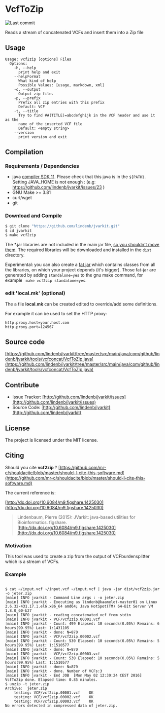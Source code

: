 # VcfToZip

![Last commit](https://img.shields.io/github/last-commit/lindenb/jvarkit.png)

Reads a stream of concatenated VCFs and insert them into a Zip file


## Usage

```
Usage: vcf2zip [options] Files
  Options:
    -h, --help
      print help and exit
    --helpFormat
      What kind of help
      Possible Values: [usage, markdown, xml]
    -o, --output
      Output zip file.
    -p, --prefix
      Prefix all zip entries with this prefix
      Default: VCF
    -t, --title
      Try to find ##(TITLE)=abcdefghijk in the VCF header and use it as the 
      name of the inserted VCF file
      Default: <empty string>
    --version
      print version and exit

```

## Compilation

### Requirements / Dependencies

* java [compiler SDK 11](https://jdk.java.net/11/). Please check that this java is in the `${PATH}`. Setting JAVA_HOME is not enough : (e.g: https://github.com/lindenb/jvarkit/issues/23 )
* GNU Make >= 3.81
* curl/wget
* git


### Download and Compile

```bash
$ git clone "https://github.com/lindenb/jvarkit.git"
$ cd jvarkit
$ make vcf2zip
```

The *.jar libraries are not included in the main jar file, [so you shouldn't move them](https://github.com/lindenb/jvarkit/issues/15#issuecomment-140099011 ).
The required libraries will be downloaded and installed in the `dist` directory.

Experimental: you can also create a [fat jar](https://stackoverflow.com/questions/19150811/) which contains classes from all the libraries, on which your project depends (it's bigger). Those fat-jar are generated by adding `standalone=yes` to the gnu make command, for example ` make vcf2zip standalone=yes`.

### edit 'local.mk' (optional)

The a file **local.mk** can be created edited to override/add some definitions.

For example it can be used to set the HTTP proxy:

```
http.proxy.host=your.host.com
http.proxy.port=124567
```
## Source code 

[https://github.com/lindenb/jvarkit/tree/master/src/main/java/com/github/lindenb/jvarkit/tools/vcfconcat/VcfToZip.java](https://github.com/lindenb/jvarkit/tree/master/src/main/java/com/github/lindenb/jvarkit/tools/vcfconcat/VcfToZip.java)


## Contribute

- Issue Tracker: [http://github.com/lindenb/jvarkit/issues](http://github.com/lindenb/jvarkit/issues)
- Source Code: [http://github.com/lindenb/jvarkit](http://github.com/lindenb/jvarkit)

## License

The project is licensed under the MIT license.

## Citing

Should you cite **vcf2zip** ? [https://github.com/mr-c/shouldacite/blob/master/should-I-cite-this-software.md](https://github.com/mr-c/shouldacite/blob/master/should-I-cite-this-software.md)

The current reference is:

[http://dx.doi.org/10.6084/m9.figshare.1425030](http://dx.doi.org/10.6084/m9.figshare.1425030)

> Lindenbaum, Pierre (2015): JVarkit: java-based utilities for Bioinformatics. figshare.
> [http://dx.doi.org/10.6084/m9.figshare.1425030](http://dx.doi.org/10.6084/m9.figshare.1425030)





### Motivation

This tool was used to create a zip from the output of VCFburdensplitter which is a stream of VCFs.



### Example



```

$ cat ~/input.vcf ~/input.vcf ~/input.vcf | java -jar dist/vcf2zip.jar -o jeter.zip
[main] INFO jvarkit - Command Line args : -o jeter.zip
[main] INFO jvarkit - Executing as lindenb@kaamelot-master01 on Linux 2.6.32-431.17.1.el6.x86_64 amd64; Java HotSpot(TM) 64-Bit Server VM 1.8.0_60-b27
[main] INFO jvarkit - reading concatenated vcf from stdin
[main] INFO jvarkit - VCF/vcf2zip.00001.vcf
[main] INFO jvarkit - Count: 499 Elapsed: 10 seconds(0.05%) Remains: 6 hours(99.95%) Last: 1:1431105
[main] INFO jvarkit - done: N=870
[main] INFO jvarkit - VCF/vcf2zip.00002.vcf
[main] INFO jvarkit - Count: 530 Elapsed: 10 seconds(0.05%) Remains: 5 hours(99.95%) Last: 1:1510577
[main] INFO jvarkit - done: N=870
[main] INFO jvarkit - VCF/vcf2zip.00003.vcf
[main] INFO jvarkit - Count: 530 Elapsed: 10 seconds(0.05%) Remains: 5 hours(99.95%) Last: 1:1510577
[main] INFO jvarkit - done: N=870
[main] INFO jvarkit - done. Number of VCFs:3
[main] INFO jvarkit - End JOB  [Mon May 02 12:30:24 CEST 2016] VcfToZip done. Elapsed time: 0.85 minutes.
$ unzip -t jeter.zip 
Archive:  jeter.zip
    testing: VCF/vcf2zip.00001.vcf    OK
    testing: VCF/vcf2zip.00002.vcf    OK
    testing: VCF/vcf2zip.00003.vcf    OK
No errors detected in compressed data of jeter.zip.

```






